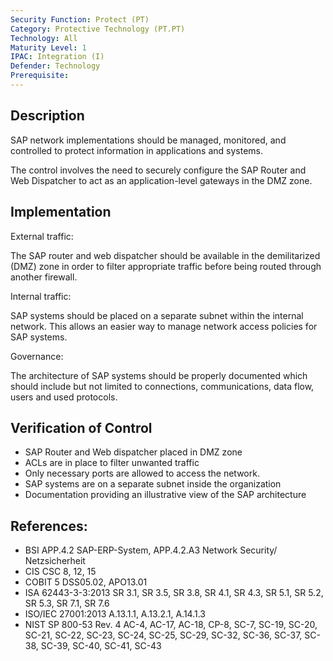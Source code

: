 ```yaml
---
Security Function: Protect (PT)
Category: Protective Technology (PT.PT)
Technology: All
Maturity Level: 1
IPAC: Integration (I)
Defender: Technology
Prerequisite:
---
```


## Description

SAP network implementations should be managed, monitored, and controlled to protect information in applications and systems.

The control involves the need to securely configure the SAP Router and Web Dispatcher to act as an application-level gateways in the DMZ zone.

## Implementation

External traffic:

The SAP router and web dispatcher should be available in the demilitarized (DMZ) zone in order to filter appropriate traffic before being routed through another firewall.  

Internal traffic:

SAP systems should be placed on a separate subnet within the internal network. This allows an easier way to manage network access policies for SAP systems.

Governance:

The architecture of SAP systems should be properly documented which should include but not limited to connections, communications, data flow, users and used protocols.


## Verification of Control

- SAP Router and Web dispatcher placed in DMZ zone
- ACLs are in place to filter unwanted traffic
- Only necessary ports are allowed to access the network.  
- SAP systems are on a separate subnet inside the organization
- Documentation providing an illustrative view of the SAP architecture

## References:
- BSI APP.4.2 SAP-ERP-System, APP.4.2.A3 Network Security/ Netzsicherheit
- CIS CSC 8, 12, 15
- COBIT 5 DSS05.02, APO13.01
- ISA 62443-3-3:2013 SR 3.1, SR 3.5, SR 3.8, SR 4.1, SR 4.3, SR 5.1, SR 5.2, SR 5.3, SR 7.1, SR 7.6
- ISO/IEC 27001:2013 A.13.1.1, A.13.2.1, A.14.1.3
- NIST SP 800-53 Rev. 4 AC-4, AC-17, AC-18, CP-8, SC-7, SC-19, SC-20, SC-21, SC-22, SC-23, SC-24, SC-25, SC-29, SC-32, SC-36, SC-37, SC- 38, SC-39, SC-40, SC-41, SC-43
